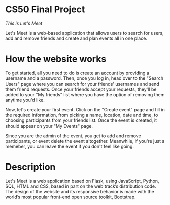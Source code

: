 CS50 Final Project
==================

*This is Let's Meet*

Let's Meet is a web-based application that allows users to search for users, add and remove friends and create and plan events all in one place.


How the website works
=====================

To get started, all you need to do is create an account by providing a username and a password.
Then, once you log in, head over to the "Search Users" page where you can search for your friends' usernames and send them friend requests.
Once your friends accept your requests, they'll be added to your "My friends" list where you have the option of removing them anytime you'd like.

Now, let's create your first event. Click on the "Create event" page and fill in the required information, from picking a name, location, date and time, to choosing participants from your friends list.
Once the event is created, it should appear on your "My Events" page.

Since you are the admin of the event, you get to add and remove participants, or event delete the event altogether.
Meanwhile, if you're just a memeber, you can leave the event if you don't feel like going.


Description
===========

Let's Meet is a web application based on Flask, using JavaScript, Python, SQL, HTML and CSS, based in part on the web track’s distribution code.
The design of the website and its responsive behavior is made with the world’s most popular front-end open source toolkit, Bootstrap.